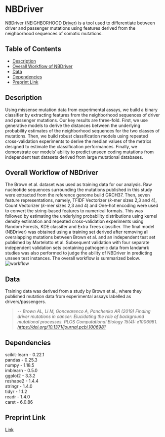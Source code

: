 # NBDriver
NBDriver (<ins>N</ins>EIGH<ins>B</ins>ORHOOD <ins>Driver</ins>) is a tool used to differentiate between driver and passenger mutations using features derived from the neighborhood sequences of somatic mutations.

## Table of Contents

- [Description](#description)
- [Overall Workflow of NBDriver](#overall-workflow-of-NBDriver)
- [Data](#data)
- [Dependencies](#dependencies)
- [Preprint Link](#links)

## Description
Using missense mutation data from experimental assays, we build a binary classifier by extracting features from the neighborhood sequences of driver and passenger mutations. Our key results are three-fold. First, we use generative models to derive the distances between the underlying probability estimates of the neighborhood sequences for the two classes of mutations. Then, we build robust classification models using repeated cross-validation experiments to derive the median values of the metrics designed to estimate the classification performances. Finally, we demonstrate our models’ ability to predict unseen coding mutations from independent test datasets derived from large mutational databases. 

## Overall Workflow of NBDriver
The Brown et al. dataset was used as training data for our analysis. Raw nucleotide sequences surrounding the mutations published in this study were extracted from the reference genome build GRCH37. Then, seven feature representations, namely, TFIDF Vectorizer (*k*-mer sizes 2,3 and 4), Count Vectorizer (*k*-mer sizes 2,3 and 4) and One-hot encoding were used to convert the string-based features to numerical formats. This was followed by estimating the underlying probability distributions using kernel density estimation and repeated cross-validation experiments using Random Forests, KDE classifer and Extra Trees classifier. The final model (NBDriver) was obtained using a training set derived after removing all overalapping mutations between Brown et al. and an independent test set published by Martelotto et al. Subsequent validation with four separate independent validation sets containing pathogenic data from landamrk studies was also performed to judge the ability of NBDriver in predicting unseen test instances. The overall workflow is summarized below.  
![workflow](https://user-images.githubusercontent.com/7888886/108258402-f6321b00-7185-11eb-80b5-faaaf5cc03f6.png)

## Data
Training data was derived from a study by Brown et al., where they published mutation data from experimental assays labelled as drivers/passengers.
> -- <cite>Brown AL, Li M, Goncearenco A, Panchenko AR (2019) Finding driver mutations in cancer: Elucidating the role of background mutational processes. PLOS Computational Biology 15(4): e1006981. https://doi.org/10.1371/journal.pcbi.1006981</cite>

## Dependencies
scikit-learn - 0.22.1  
pandas - 0.25.3  
numpy - 1.18.5  
imblearn - 0.5.0  
ggplot2 - 3.3.2  
reshape2 - 1.4.4   
stringr - 1.4.0  
tidyr - 1.1.2  
readr - 1.4.0  
caret - 6.0.86

## Preprint Link
[Link](https://www.biorxiv.org/content/10.1101/2021.02.09.430460v1)
